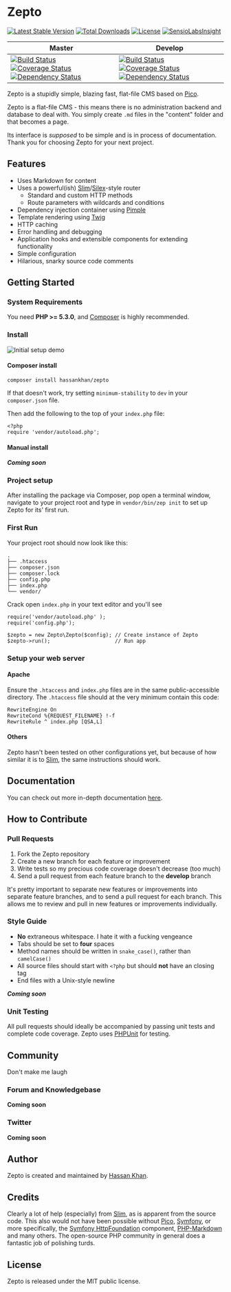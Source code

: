 # Zepto
[![Latest Stable Version](https://poser.pugx.org/hassankhan/zepto/v/stable.png)](https://packagist.org/packages/hassankhan/zepto) [![Total Downloads](https://poser.pugx.org/hassankhan/zepto/downloads.png)](https://packagist.org/packages/hassankhan/zepto) [![License](https://poser.pugx.org/hassankhan/zepto/license.png)](https://packagist.org/packages/hassankhan/zepto) [![SensioLabsInsight](https://insight.sensiolabs.com/projects/0c830909-0499-4833-b71e-c3d659ae17fc/mini.png)](https://insight.sensiolabs.com/projects/0c830909-0499-4833-b71e-c3d659ae17fc)

|Master|Develop|
|---|---|
|[![Build Status](https://travis-ci.org/hassankhan/Zepto.png?branch=master)](https://travis-ci.org/hassankhan/Zepto) [![Coverage Status](https://coveralls.io/repos/hassankhan/Zepto/badge.png?branch=master)](https://coveralls.io/r/hassankhan/Zepto?branch=master) [![Dependency Status](https://www.versioneye.com/user/projects/53091b25ec137506ae000016/badge.png)](https://www.versioneye.com/user/projects/53091b25ec137506ae000016)|[![Build Status](https://travis-ci.org/hassankhan/Zepto.png?branch=develop)](https://travis-ci.org/hassankhan/Zepto) [![Coverage Status](https://coveralls.io/repos/hassankhan/Zepto/badge.png?branch=develop)](https://coveralls.io/r/hassankhan/Zepto?branch=develop) [![Dependency Status](https://www.versioneye.com/user/projects/53091b29ec13758aee000040/badge.png)](https://www.versioneye.com/user/projects/53091b29ec13758aee000040)|

Zepto is a stupidly simple, blazing fast, flat-file CMS based on [Pico](http://pico.dev7studios.com).

Zepto is a flat-file CMS - this means there is no administration backend and database to deal with. You simply create ``.md`` files in the "content" folder and that becomes a page.

Its interface is _supposed_ to be simple and is in process of documentation. Thank you for choosing Zepto for your next project.

## Features

* Uses Markdown for content
* Uses a powerful(ish) [Slim](http://slimframework.com/)/[Silex](http://silex.sensiolabs.org/)-style router
    * Standard and custom HTTP methods
    * Route parameters with wildcards and conditions
* Dependency injection container using [Pimple](http://pimple.sensiolabs.org/)
* Template rendering using [Twig](http://twig.sensiolabs.org/)
* HTTP caching
* Error handling and debugging
* Application hooks and extensible components for extending functionality
* Simple configuration
* Hilarious, snarky source code comments

## Getting Started

### System Requirements

You need **PHP >= 5.3.0**, and [Composer](https://getcomposer.org/) is highly recommended.

### Install

![Initial setup demo](https://github.com/hassankhan/Zepto/wiki/img/zepto-setup.gif)

#### Composer install
    composer install hassankhan/zepto

If that doesn't work, try setting ``minimum-stability`` to ``dev`` in your ``composer.json`` file.

Then add the following to the top of your ``index.php`` file:

    <?php
    require 'vendor/autoload.php';

#### Manual install

***Coming soon***

### Project setup

After installing the package via Composer, pop open a terminal window, navigate to your project root and type in ``vendor/bin/zep init`` to set up Zepto for its' first run.


### First Run

Your project root should now look like this:

    .
    ├── .htaccess
    ├── composer.json
    ├── composer.lock
    ├── config.php
    ├── index.php
    └── vendor/

Crack open ``index.php`` in your text editor and you'll see

    require('vendor/autoload.php' );
    require('config.php');

    $zepto = new Zepto\Zepto($config); // Create instance of Zepto
    $zepto->run();                     // Run app

### Setup your web server

#### Apache

Ensure the `.htaccess` and `index.php` files are in the same public-accessible directory. The `.htaccess` file should at the very minimum contain this code:

    RewriteEngine On
    RewriteCond %{REQUEST_FILENAME} !-f
    RewriteRule ^ index.php [QSA,L]

#### Others

Zepto hasn't been tested on other configurations yet, but because of how similar it is to [Slim](http://slimframework.com/), the same instructions should work.

## Documentation

You can check out more in-depth documentation [here](https://github.com/hassankhan/Zepto/wiki/Documentation).

## How to Contribute

### Pull Requests

1. Fork the Zepto repository
2. Create a new branch for each feature or improvement
3. Write tests so my precious code coverage doesn't decrease (too much)
3. Send a pull request from each feature branch to the **develop** branch

It's pretty important to separate new features or improvements into separate feature branches, and to send a pull request for each branch. This allows me to review and pull in new features or improvements individually.

### Style Guide

* **No** extraneous whitespace. I hate it with a fucking vengeance
* Tabs should be set to **four** spaces
* Method names should be written in ``snake_case()``, rather than ``camelCase()``
* All source files should start with ``<?php`` but should **not** have an closing tag
* End files with a Unix-style newline

***Coming soon***

### Unit Testing

All pull requests should ideally be accompanied by passing unit tests and complete code coverage. Zepto uses [PHPUnit](https://github.com/sebastianbergmann/phpunit/) for testing.

## Community

Don't make me laugh

### Forum and Knowledgebase

**Coming soon**

### Twitter

**Coming soon**

## Author

Zepto is created and maintained by [Hassan Khan](http://hassankhan.me).

## Credits

Clearly a lot of help (especially) from [Slim](http://slimframework.com/), as is apparent from the source code. This also would not have been possible without [Pico](http://pico.dev7studios.com/), [Symfony](http://symfony.com/), or more specifically, the [Symfony HttpFoundation](http://symfony.com/doc/current/components/http_foundation/introduction.html) component, [PHP-Markdown](http://michelf.ca/projects/php-markdown/) and many others. The open-source PHP community in general does a fantastic job of polishing turds.

## License

Zepto is released under the MIT public license.
